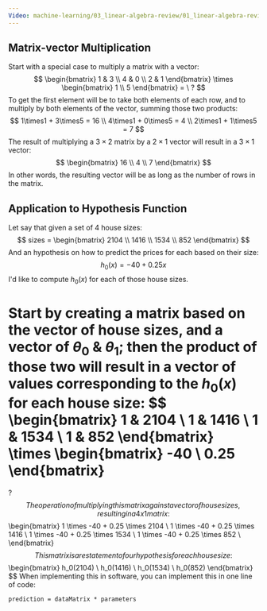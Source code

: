 ```yaml
---
Video: machine-learning/03_linear-algebra-review/01_linear-algebra-review/05_matrix-vector-multiplication.mp4
---
```


## Matrix-vector Multiplication

Start with a special case to multiply a matrix with a vector:
$$
\begin{bmatrix}
1 & 3 \\
4 & 0 \\
2 & 1
\end{bmatrix}
\times
\begin{bmatrix}
1 \\
5
\end{bmatrix}
= \ ?
$$
To get the first element will be to take both elements of each row, and to multiply by both elements of the vector, summing those two products:
$$
1\times1 + 3\times5 = 16 \\
4\times1 + 0\times5 = 4 \\
2\times1 + 1\times5 = 7
$$
The result of multiplying a $3\times2$ matrix by a $2\times1$ vector will result in a $3\times1$ vector:
$$
\begin{bmatrix}
16 \\
4 \\
7
\end{bmatrix}
$$
In other words, the resulting vector will be as long as the number of rows in the matrix.

 ## Application to Hypothesis Function

Let say that given a set of 4 house sizes:
$$
sizes = 
\begin{bmatrix}
    2104 \\
    1416 \\
    1534 \\
     852
\end{bmatrix}
$$
And an hypothesis on how to predict the prices for each based on their size:
$$
h_{0}(x) = -40 + 0.25x
$$
I'd like to compute $h_{0}(x)$ for each of those house sizes.

Start by creating a matrix based on the vector of house sizes, and a vector of $\theta_0$ & $\theta_1$; then the product of those two will result in a vector of values corresponding to the $h_0(x)$ for each house size:
$$
\begin{bmatrix}
    1 & 2104 \\
    1 & 1416 \\
    1 & 1534 \\
    1 &  852
\end{bmatrix}
\times
\begin{bmatrix}
-40 \\
0.25
\end{bmatrix}
=
?
$$
The operation of multiplying this matrix against a vector of house sizes, resulting in a 4x1 matrix :
$$
\begin{bmatrix}
1 \times -40 + 0.25 \times 2104 \\
1 \times -40 + 0.25 \times 1416 \\
1 \times -40 + 0.25 \times 1534 \\
1 \times -40 + 0.25 \times 852 \\
\end{bmatrix}
$$
This matrix is a restatement of our hypothesis for each house size:
$$
\begin{bmatrix}
h_0(2104) \\
h_0(1416) \\
h_0(1534) \\
h_0(852)
\end{bmatrix}
$$
When implementing this in software, you can implement this in one line of code:

```
prediction = dataMatrix * parameters
```


